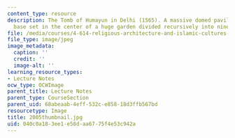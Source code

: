 ```yaml
---
content_type: resource
description: The Tomb of Humayun in Delhi (1565). A massive domed pavilion on a square
  base set in the center of a huge garden divided recursively into nine chahar baghs.
file: /media/courses/4-614-religious-architecture-and-islamic-cultures-fall-2002/040c0a183ee1e58daa6775f4e53c942a_2005thumbnail.jpg
file_type: image/jpeg
image_metadata:
  caption: ''
  credit: ''
  image-alt: ''
learning_resource_types:
- Lecture Notes
ocw_type: OCWImage
parent_title: Lecture Notes
parent_type: CourseSection
parent_uid: 68abeaab-4eff-532c-e858-18d3ffb567bd
resourcetype: Image
title: 2005thumbnail.jpg
uid: 040c0a18-3ee1-e58d-aa67-75f4e53c942a
---
```

